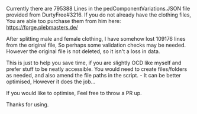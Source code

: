 Currently there are 795388 Lines in the pedComponentVariations.JSON file provided from DurtyFree#3216.
If you do not already have the clothing files, You are able too purchase them from him here: https://forge.plebmasters.de/

After splitting male and female clothing, I have somehow lost 109176 lines from the original file, So perhaps some validation checks may be needed.
However the original file is not deleted, so it isn't a loss in data.

This is just to help you save time, if you are slightly OCD like myself and prefer stuff to be neatly accessible.
You would need to create files/folders as needed, and also amend the file paths in the script. - It can be better optimised, However it does the job...

If you would like to optimise, Feel free to throw a PR up.

Thanks for using.
